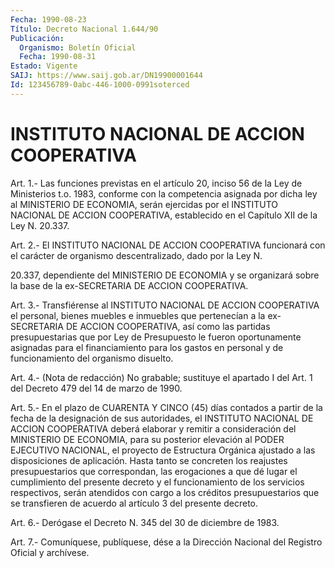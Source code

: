 ```yaml
---
Fecha: 1990-08-23
Título: Decreto Nacional 1.644/90
Publicación:
  Organismo: Boletín Oficial
  Fecha: 1990-08-31
Estado: Vigente
SAIJ: https://www.saij.gob.ar/DN19900001644
Id: 123456789-0abc-446-1000-0991soterced
---
```

# INSTITUTO NACIONAL DE ACCION COOPERATIVA

<a id="1"></a>
Art.  1.- Las funciones previstas en el artículo 20, inciso 56 de la Ley de  Ministerios  t.o.  1983,  conforme con la competencia asignada por dicha ley al MINISTERIO DE ECONOMIA,  serán  ejercidas por el INSTITUTO NACIONAL DE ACCION COOPERATIVA, establecido  en el Capítulo XII de la Ley N. 20.337.

<a id="2"></a>
Art. 2.- El INSTITUTO NACIONAL DE ACCION COOPERATIVA funcionará con  el  carácter  de organismo descentralizado, dado por la Ley N.

20.337, dependiente  del  MINISTERIO  DE  ECONOMIA  y se organizará sobre    la   base  de  la  ex-SECRETARIA  DE  ACCION  COOPERATIVA.

<a id="3"></a>
Art.  3.-  Transfiérense  al  INSTITUTO  NACIONAL  DE  ACCION COOPERATIVA el personal, bienes muebles e inmuebles que pertenecían  a la ex-SECRETARIA DE ACCION COOPERATIVA, así como las partidas presupuestarias  que  por  Ley  de  Presupuesto  le fueron oportunamente  asignadas para el financiamiento para los gastos  en personal y de funcionamiento del organismo disuelto.

<a id="4"></a>
Art. 4.- (Nota de redacción) No grabable; sustituye el apartado I del Art. 1 del Decreto 479 del 14 de marzo de 1990.

<a id="5"></a>
Art.  5.- En el plazo de CUARENTA Y CINCO (45) días contados a partir de la  fecha  de  la  designación  de  sus  autoridades,  el INSTITUTO  NACIONAL DE ACCION COOPERATIVA deberá elaborar y remitir a consideración  del  MINISTERIO  DE  ECONOMIA,  para  su posterior elevación  al  PODER  EJECUTIVO NACIONAL, el proyecto de Estructura Orgánica ajustado a las  disposiciones  de  aplicación. Hasta tanto se  concreten los reajustes presupuestarios que  correspondan,  las erogaciones  a  que dé lugar el cumplimiento del presente decreto y el funcionamiento  de  los  servicios  respectivos, serán atendidos con  cargo a los créditos presupuestarios  que  se  transfieren  de acuerdo al artículo 3 del presente decreto.

<a id="6"></a>
Art.  6.-  Derógase  el  Decreto N. 345 del 30 de diciembre de 1983.

<a id="7"></a>
Art. 7.- Comuníquese, publíquese, dése a la Dirección Nacional del Registro Oficial y archívese.